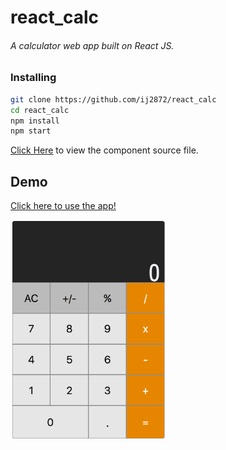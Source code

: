 # react_calc
###### A calculator web app built on React JS.

### Installing

```sh
git clone https://github.com/ij2872/react_calc
cd react_calc
npm install
npm start
```

[Click Here](https://github.com/ij2872/react_calc/tree/master/src/components/calc) to view the component source file.

## Demo
[Click here to use the app!](https://ij2872.github.io/web_portf/#/calculator)

<img src="img/calc.png" width="250">
